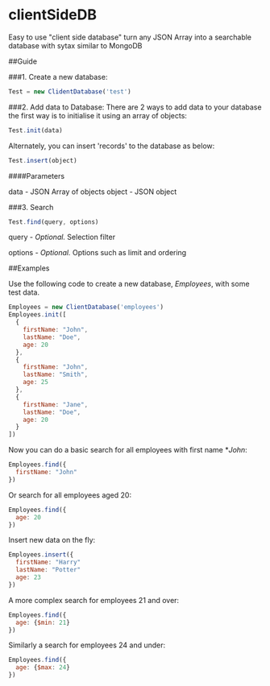 # clientSideDB

Easy to use "client side database" turn any JSON Array into a searchable database with sytax similar to MongoDB

##Guide

###1. Create a new database:

```javascript
Test = new ClidentDatabase('test')
```

###2. Add data to Database:
There are 2 ways to add data to your database the first way is to initialise it using an array of objects:
```javascript
Test.init(data)
```
Alternately, you can insert 'records' to the database as below:
```javascript
Test.insert(object)
```

####Parameters

data - JSON Array of objects
object - JSON object

###3. Search

```javascript
Test.find(query, options)
```

query - *Optional.* Selection filter

options - *Optional.* Options such as limit and ordering

##Examples

Use the following code to create a new database, *Employees*, with some test data.

```javascript
Employees = new ClientDatabase('employees')
Employees.init([
  {
    firstName: "John",
    lastName: "Doe",
    age: 20
  },
  {
    firstName: "John",
    lastName: "Smith",
    age: 25
  },
  {
    firstName: "Jane",
    lastName: "Doe",
    age: 20
  }
])
```

Now you can do a basic search for all employees with first name **John*:

```javascript
Employees.find({
  firstName: "John"
})
```

Or search for all employees aged 20:

```javascript
Employees.find({
  age: 20
})
```

Insert new data on the fly:

```javascript
Employees.insert({
  firstName: "Harry"
  lastName: "Potter"
  age: 23
})
```

A more complex search for employees 21 and over:

```javascript
Employees.find({
  age: {$min: 21}
})
```

Similarly a search for employees 24 and under:

```javascript
Employees.find({
  age: {$max: 24}
})
```


